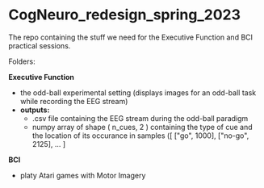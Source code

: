 # CogNeuro_redesign_spring_2023
The repo containing the stuff we need for the Executive Function and BCI practical sessions.





Folders:

**Executive Function**
  - the odd-ball experimental setting (displays images for an odd-ball task while recording the EEG stream)
  - **outputs:**
      - .csv file containing the EEG stream during the odd-ball paradigm
      - numpy array of shape ( n_cues, 2 ) containing the type of cue and the location of its occurance in samples ([ ["go", 1000], ["no-go", 2125], ... ]  


**BCI**
  - platy Atari games with Motor Imagery
